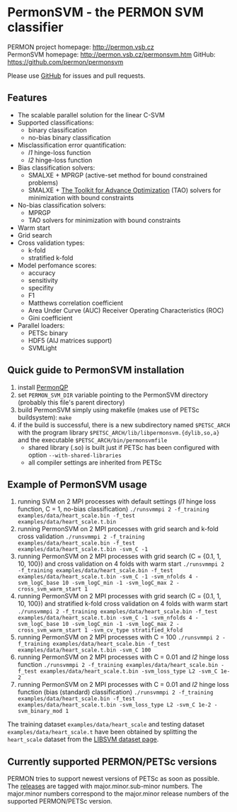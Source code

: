 PermonSVM - the PERMON SVM classifier
====================================

PERMON project homepage: <http://permon.vsb.cz>  
PermonSVM homepage: <http://permon.vsb.cz/permonsvm.htm>
GitHub: <https://github.com/permon/permonsvm>

Please use [GitHub](https://github.com/permon/permonsvm) for issues and pull requests.

Features
--------

- The scalable parallel solution for the linear C-SVM 
- Supported classifications:	
	- binary classification
	- no-bias binary classification
- Misclassification error quantification:
	- _l1_ hinge-loss function
	- _l2_ hinge-loss function
- Bias classification solvers: 
	-  SMALXE + MPRGP (active-set method for bound constrained problems) 
	-  SMALXE + [The Toolkit for Advance Optimization](https://www.mcs.anl.gov/petsc/petsc-current/docs/manualpages/Tao/index.html) (TAO) solvers for minimization with bound constraints
- No-bias classification solvers:
	- MPRGP
	- TAO solvers for minimization with bound constraints 
- Warm start  
- Grid search
- Cross validation types:
	- k-fold 
	- stratified k-fold
- Model perfomance scores:
	- accuracy
	- sensitivity
	- specifity
	- F1
	- Matthews correlation coefficient 
	- Area Under Curve (AUC) Receiver Operating Characteristics (ROC)
	- Gini coefficient
- Parallel loaders:
	- PETSc binary
	- HDF5 (AIJ matrices support)
	- SVMLight

Quick guide to PermonSVM installation
-------------------------------------

1. install [PermonQP](https://github.com/permon/permon)
2. set `PERMON_SVM_DIR` variable pointing to the PermonSVM directory (probably this file's parent directory)
3. build PermonSVM simply using makefile (makes use of PETSc buildsystem):
   `make`
4. if the build is successful, there is a new subdirectory named `$PETSC_ARCH` with the program library `$PETSC_ARCH/lib/libpermonsvm.{dylib,so,a}` and the executable `$PETSC_ARCH/bin/permonsvmfile`
   - shared library (.so) is built just if PETSc has been configured with option `--with-shared-libraries`
   - all compiler settings are inherited from PETSc

Example of PermonSVM usage
--------------------------

1. running SVM on 2 MPI processes with default settings (_l1_ hinge loss function, C = 1, no-bias classification)
   `./runsvmmpi 2 -f_training examples/data/heart_scale.bin -f_test examples/data/heart_scale.t.bin`
2. running PermonSVM on 2 MPI processes with grid search and k-fold cross validation
   `./runsvmmpi 2 -f_training examples/data/heart_scale.bin -f_test examples/data/heart_scale.t.bin -svm_C -1`
3. running PermonSVM on 2 MPI processes with grid search (C = {0.1, 1, 10, 100}) and cross validation on 4 folds with warm start
   `./runsvmmpi 2 -f_training examples/data/heart_scale.bin -f_test examples/data/heart_scale.t.bin -svm_C -1 -svm_nfolds 4 -svm_logC_base 10 -svm_logC_min -1 -svm_logC_max 2 -cross_svm_warm_start 1`
4. running PermonSVM on 2 MPI processes with grid search (C = {0.1, 1, 10, 100}) and stratified k-fold cross validation on 4 folds with warm start
   `./runsvmmpi 2 -f_training examples/data/heart_scale.bin -f_test examples/data/heart_scale.t.bin -svm_C -1 -svm_nfolds 4 -svm_logC_base 10 -svm_logC_min -1 -svm_logC_max 2 -cross_svm_warm_start 1 -svm_cv_type stratified_kfold`   
5. running PermonSVM on 2 MPI processes with C = 100
   `./runsvmmpi 2 -f_training examples/data/heart_scale.bin -f_test examples/data/heart_scale.t.bin -svm_C 100`
6. running PermonSVM on 2 MPI processes with C = 0.01 and _l2_ hinge loss function
   `./runsvmmpi 2 -f_training examples/data/heart_scale.bin -f_test examples/data/heart_scale.t.bin -svm_loss_type L2 -svm_C 1e-2`
7. running PermonSVM on 2 MPI processes with C = 0.01 and _l2_ hinge loss function (bias (standard) classification)
	`./runsvmmpi 2 -f_training examples/data/heart_scale.bin -f_test examples/data/heart_scale.t.bin -svm_loss_type L2 -svm_C 1e-2 -svm_binary_mod 1`

The training dataset `examples/data/heart_scale` and testing dataset `examples/data/heart_scale.t` have been obtained by splitting the `heart_scale` dataset from the [LIBSVM dataset page](https://www.csie.ntu.edu.tw/~cjlin/libsvmtools/datasets/binary.html#heart).

Currently supported PERMON/PETSc versions
----------------------------------
PERMON tries to support newest versions of PETSc as soon as possible. The [releases](https://github.com/It4innovations/permonsvm/releases) are tagged with major.minor.sub-minor numbers. The major.minor numbers correspond to the major.minor release numbers of the supported PERMON/PETSc version.
